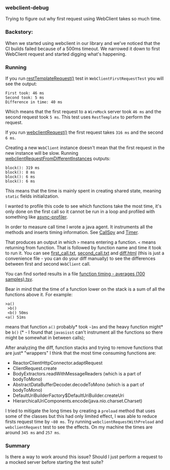 ### webclient-debug
Trying to figure out why first request using WebClient takes so much time.

### Backstory:
When we started using webclient in our library and we've noticed that the CI builds failed because of a 500ms timeout.
We narrowed it down to first WebClient request and started digging what's happening.

### Running
If you run [restTemplateRequest()](https://github.com/slonka/webclient-debug/blob/master/src/test/java/com/example/demo/WebClientFirstRequestTest.java#L70) test in `WebClientFirstRequestTest` you will see the output:

```
First took: 46 ms
Second took: 5 ms
Difference in time: 40 ms
```

Which means that the first request to a `WireMock` server took `46 ms` and the second request took `5 ms`.
This test uses `RestTemplate` to perform the request.

If you run [webclientRequest()](https://github.com/slonka/webclient-debug/blob/master/src/test/java/com/example/demo/WebClientFirstRequestTest.java#L20) the first request takes `316 ms` and the second `6 ms`.

Creating a new `WebClient` instance doesn't mean that the first request in the new instance will be slow.
Running [webclientRequestFromDifferentInstances](https://github.com/slonka/webclient-debug/blob/master/src/test/java/com/example/demo/WebClientFirstRequestTest.java#L35) outputs:

```
block(): 319 ms
block(): 8 ms
block(): 6 ms
block(): 6 ms
```

This means that the time is mainly spent in creating shared state, meaning `static` fields initialization.

I wanted to profile this code to see which functions take the most time, it's only done on the first call so it cannot be
run in a loop and profiled with something like [async-profiler](https://github.com/jvm-profiling-tools/async-profiler).

In order to measure call time I wrote a java agent. It instruments all the methods and inserts timing information.
See [CallSpy](https://github.com/slonka/webclient-debug/blob/master/src/main/java/com/example/demo/CallSpy.java) and [Timer](https://github.com/slonka/webclient-debug/blob/master/src/main/java/com/example/demo/Timer.java).

That produces an output in which `>` means entering a function. `<` means returning from function.
That is followed by function name and time it took to run it.
You can see [first_call.txt](https://github.com/slonka/webclient-debug/blob/master/first_call.txt), [second_call.txt](https://github.com/slonka/webclient-debug/blob/master/second_call.txt) and [diff.html](https://htmlpreview.github.io/?https://github.com/slonka/webclient-debug/blob/master/diff.html) (this is just a convenience file - you can do your diff manually) to see the differences between first and second `WebClient` call.

You can find sorted results in a file [function timing - averages (100 samples).tsv](https://github.com/slonka/webclient-debug/blob/master/function%20timing%20-%20averages%20(100%20samples).tsv).

Bear in mind that the time of a function lower on the stack is a sum of all the functions above it.
For example:

```
>a()
 >b()
 <b() 50ms
<a() 51ms
```

means that function `a()` probably* took `~1ms` and the heavy function might* be `b()` (* - I found that `javasisst` can't instrument all the functions so there might be somewhat in between calls);

After analyzing the diff, function stacks and trying to remove functions that are just* "wrappers" I think that the most time consuming functions are:
- ReactorClientHttpConnector.adaptRequest
- ClientRequest.create
- BodyExtractors.readWithMessageReaders (which is a part of bodyToMono)
- AbstractDataBufferDecoder.decodeToMono (which is a part of bodyToMono)
- DefaultUriBuilderFactory$DefaultUriBuilder.createUri
- HierarchicalUriComponents.encode(java.nio.charset.Charset)

I tried to mitigate the long times by creating a `preload` method that uses some of the classes but this had only limited effect,
I was able to reduce firsts request time by `~80 ms`.
Try running `webclientRequestWithPreload` and `webclientRequest` test to see the effects.
On my machine the times are around `345 ms` and `257 ms`.

### Summary

Is there a way to work around this issue?
Should I just perform a request to a mocked server before starting the test suite?
